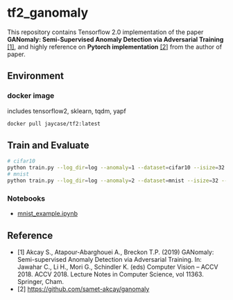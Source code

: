 # tf2_ganomaly

This repository contains Tensorflow 2.0 implementation of the paper **GANomaly: Semi-Supervised Anomaly Detection via Adversarial Training** [[1]](#Reference), and highly reference on **Pytorch implementation** [[2]](#Reference) from the author of paper.

## Environment

### docker image

includes tensorflow2, sklearn, tqdm, yapf

```bash
docker pull jaycase/tf2:latest
```

## Train and Evaluate

```bash
# cifar10
python train.py --log_dir=log --anomaly=1 --dataset=cifar10 --isize=32 --nc=3
# mnist
python train.py --log_dir=log --anomaly=2 --dataset=mnist --isize=32 --nc=1
```

### Notebooks

- [mnist_example.ipynb](https://github.com/chychen/tf2_ganomaly/blob/master/mnist_example.ipynb)

## Reference

- [1] Akcay S., Atapour-Abarghouei A., Breckon T.P. (2019) GANomaly: Semi-supervised Anomaly Detection via Adversarial Training. In: Jawahar C., Li H., Mori G., Schindler K. (eds) Computer Vision – ACCV 2018. ACCV 2018. Lecture Notes in Computer Science, vol 11363. Springer, Cham.
- [2] https://github.com/samet-akcay/ganomaly
